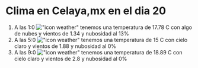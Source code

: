 # Clima en Celaya,mx en el dia 20

1. A las 1:0 !["icon weather"](http://openweathermap.org/img/w/02n.png) tenemos una temperatura de 17.78 C con algo de nubes y  vientos de 1.34 y nubosidad al 13%
1. A las 5:0 !["icon weather"](http://openweathermap.org/img/w/01n.png) tenemos una temperatura de 15 C con cielo claro y  vientos de 1.88 y nubosidad al 0%
1. A las 9:0 !["icon weather"](http://openweathermap.org/img/w/01d.png) tenemos una temperatura de 18.89 C con cielo claro y  vientos de 2.8 y nubosidad al 0%
